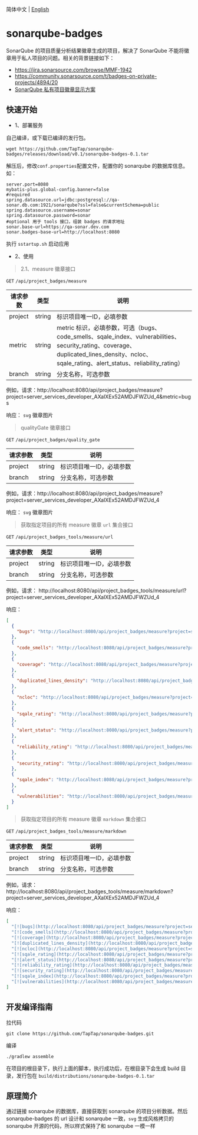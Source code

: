 简体中文 | [English](./README.md)

# sonarqube-badges

SonarQube 的项目质量分析结果徽章生成的项目，解决了 SonarQube 不能将徽章用于私人项目的问题。相关的背景链接如下：

- https://jira.sonarsource.com/browse/MMF-1942
- https://community.sonarsource.com/t/badges-on-private-projects/4894/20
- [SonarQube 私有项目徽章显示方案](http://www.kailing.pub/article/index/arcid/331.html)

## 快速开始

- 1、部署服务 
  
自己编译，或下载已编译的发行包。

```shell
wget https://github.com/TapTap/sonarqube-badges/releases/download/v0.1/sonarqube-badges-0.1.tar
```  

解压后，修改`conf.properties`配置文件，配置你的 sonarqube 的数据库信息。如：

```properties
server.port=8080
mybatis-plus.global-config.banner=false
#required
spring.datasource.url=jdbc:postgresql://qa-sonar.db.com:1921/sonarqube?ssl=false&currentSchema=public
spring.datasource.username=sonar
spring.datasource.password=sonar
#optional 用于 tools 接口，组装 badges 的请求地址
sonar.base-url=https://qa-sonar.dev.com
sonar.badges-base-url=http://localhost:8080
```

执行 `sstartup.sh` 启动应用

- 2、使用

> 2.1、measure 徽章接口

`GET` `/api/project_badges/measure`

| 请求参数 | 类型   | 说明                                                 |
| -------- | ------ | ---------------------------------------------------- |
| project   | string | 标识项目唯一ID，必填参数 |
| metric   | string | metric 标识，必填参数，可选（bugs、code_smells、sqale_index、vulnerabilities、security_rating、coverage、duplicated_lines_density、ncloc、sqale_rating、alert_status、reliability_rating） |
| branch   | string | 分支名称，可选参数 |

例如，请求：http://localhost:8080/api/project_badges/measure?project=server_services_developer_AXaIXEx52AMDJFWZUd_4&metric=bugs

响应： `svg` 徽章图片

> qualityGate 徽章接口

`GET` `/api/project_badges/quality_gate`


| 请求参数 | 类型   | 说明                                                 |
| -------- | ------ | ---------------------------------------------------- |
| project   | string | 标识项目唯一ID，必填参数 |
| branch   | string | 分支名称，可选参数 |

例如，请求：http://localhost:8080/api/project_badges/measure?project=server_services_developer_AXaIXEx52AMDJFWZUd_4

响应： `svg` 徽章图片

> 获取指定项目的所有 measure 徽章 `url` 集合接口

`GET` `/api/project_badges_tools/measure/url`

| 请求参数 | 类型   | 说明                                                 |
| -------- | ------ | ---------------------------------------------------- |
| project   | string | 标识项目唯一ID，必填参数 |
| branch   | string | 分支名称，可选参数 |

例如，请求： http://localhost:8080/api/project_badges_tools/measure/url?project=server_services_developer_AXaIXEx52AMDJFWZUd_4

响应：

```json
[
  {
    "bugs": "http://localhost:8080/api/project_badges/measure?project=server_services_developer_AXaIXEx52AMDJFWZUd_4&metric=bugs"
  },
  {
    "code_smells": "http://localhost:8080/api/project_badges/measure?project=server_services_developer_AXaIXEx52AMDJFWZUd_4&metric=code_smells"
  },
  {
    "coverage": "http://localhost:8080/api/project_badges/measure?project=server_services_developer_AXaIXEx52AMDJFWZUd_4&metric=coverage"
  },
  {
    "duplicated_lines_density": "http://localhost:8080/api/project_badges/measure?project=server_services_developer_AXaIXEx52AMDJFWZUd_4&metric=duplicated_lines_density"
  },
  {
    "ncloc": "http://localhost:8080/api/project_badges/measure?project=server_services_developer_AXaIXEx52AMDJFWZUd_4&metric=ncloc"
  },
  {
    "sqale_rating": "http://localhost:8080/api/project_badges/measure?project=server_services_developer_AXaIXEx52AMDJFWZUd_4&metric=sqale_rating"
  },
  {
    "alert_status": "http://localhost:8080/api/project_badges/measure?project=server_services_developer_AXaIXEx52AMDJFWZUd_4&metric=alert_status"
  },
  {
    "reliability_rating": "http://localhost:8080/api/project_badges/measure?project=server_services_developer_AXaIXEx52AMDJFWZUd_4&metric=reliability_rating"
  },
  {
    "security_rating": "http://localhost:8080/api/project_badges/measure?project=server_services_developer_AXaIXEx52AMDJFWZUd_4&metric=security_rating"
  },
  {
    "sqale_index": "http://localhost:8080/api/project_badges/measure?project=server_services_developer_AXaIXEx52AMDJFWZUd_4&metric=sqale_index"
  },
  {
    "vulnerabilities": "http://localhost:8080/api/project_badges/measure?project=server_services_developer_AXaIXEx52AMDJFWZUd_4&metric=vulnerabilities"
  }
]
```

> 获取指定项目的所有 measure 徽章 `markdown` 集合接口

`GET` `/api/project_badges_tools/measure/markdown`

| 请求参数 | 类型   | 说明                                                 |
| -------- | ------ | ---------------------------------------------------- |
| project   | string | 标识项目唯一ID，必填参数 |
| branch   | string | 分支名称，可选参数 |

例如，请求： http://localhost:8080/api/project_badges_tools/measure/markdown?project=server_services_developer_AXaIXEx52AMDJFWZUd_4

响应：

```json
[
  "[![bugs](http://localhost:8080/api/project_badges/measure?project=server_services_developer_AXaIXEx52AMDJFWZUd_4&metric=bugs)](https://qa-sonar.dev.com/dashboard?id=server_services_developer_AXaIXEx52AMDJFWZUd_4)",
  "[![code_smells](http://localhost:8080/api/project_badges/measure?project=server_services_developer_AXaIXEx52AMDJFWZUd_4&metric=code_smells)](https://qa-sonar.dev.com/dashboard?id=server_services_developer_AXaIXEx52AMDJFWZUd_4)",
  "[![coverage](http://localhost:8080/api/project_badges/measure?project=server_services_developer_AXaIXEx52AMDJFWZUd_4&metric=coverage)](https://qa-sonar.dev.com/dashboard?id=server_services_developer_AXaIXEx52AMDJFWZUd_4)",
  "[![duplicated_lines_density](http://localhost:8080/api/project_badges/measure?project=server_services_developer_AXaIXEx52AMDJFWZUd_4&metric=duplicated_lines_density)](https://qa-sonar.dev.com/dashboard?id=server_services_developer_AXaIXEx52AMDJFWZUd_4)",
  "[![ncloc](http://localhost:8080/api/project_badges/measure?project=server_services_developer_AXaIXEx52AMDJFWZUd_4&metric=ncloc)](https://qa-sonar.dev.com/dashboard?id=server_services_developer_AXaIXEx52AMDJFWZUd_4)",
  "[![sqale_rating](http://localhost:8080/api/project_badges/measure?project=server_services_developer_AXaIXEx52AMDJFWZUd_4&metric=sqale_rating)](https://qa-sonar.dev.com/dashboard?id=server_services_developer_AXaIXEx52AMDJFWZUd_4)",
  "[![alert_status](http://localhost:8080/api/project_badges/measure?project=server_services_developer_AXaIXEx52AMDJFWZUd_4&metric=alert_status)](https://qa-sonar.dev.com/dashboard?id=server_services_developer_AXaIXEx52AMDJFWZUd_4)",
  "[![reliability_rating](http://localhost:8080/api/project_badges/measure?project=server_services_developer_AXaIXEx52AMDJFWZUd_4&metric=reliability_rating)](https://qa-sonar.dev.com/dashboard?id=server_services_developer_AXaIXEx52AMDJFWZUd_4)",
  "[![security_rating](http://localhost:8080/api/project_badges/measure?project=server_services_developer_AXaIXEx52AMDJFWZUd_4&metric=security_rating)](https://qa-sonar.dev.com/dashboard?id=server_services_developer_AXaIXEx52AMDJFWZUd_4)",
  "[![sqale_index](http://localhost:8080/api/project_badges/measure?project=server_services_developer_AXaIXEx52AMDJFWZUd_4&metric=sqale_index)](https://qa-sonar.dev.com/dashboard?id=server_services_developer_AXaIXEx52AMDJFWZUd_4)",
  "[![vulnerabilities](http://localhost:8080/api/project_badges/measure?project=server_services_developer_AXaIXEx52AMDJFWZUd_4&metric=vulnerabilities)](https://qa-sonar.dev.com/dashboard?id=server_services_developer_AXaIXEx52AMDJFWZUd_4)"
]
```

## 开发编译指南

拉代码

```
git clone https://github.com/TapTap/sonarqube-badges.git
```

编译

```
./gradlew assemble
```

在项目的根目录下，执行上面的脚本，执行成功后，在根目录下会生成 build 目录，发行包在 `build/distributions/sonarqube-badges-0.1.tar`

## 原理简介

通过链接 sonarqube 的数据库，直接获取到 sonarqube 的项目分析数据。然后 sonarqube-badges 的 url 设计和 sonarqube 一致，`svg` 生成风格拷贝的 sonarqube
开源的代码，所以样式保持了和 sonarqube 一模一样